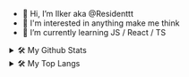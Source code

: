 - 👋 Hi, I’m Ilker aka @Residenttt
- 👀 I'm interested in anything make me think
- 🌱 I’m currently learning JS / React / TS

<details>
<summary>🛠️ My Github Stats</summary>
<img src="https://github-readme-stats.vercel.app/api?username=Residenttt&show_icons=true&theme=dracula">
</details>

<details>
<summary>🛠️ My Top Langs</summary>
 <img  src="https://github-readme-stats.vercel.app/api/top-langs/?username=Residenttt&layout=compact&hide=html,css&&show_icons=true&theme=dracula" alt="My Top Langs" />
</details>
